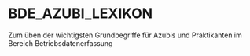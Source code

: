# BDE_AZUBI_LEXIKON
Zum üben der wichtigsten Grundbegriffe für Azubis und Praktikanten im Bereich Betriebsdatenerfassung
